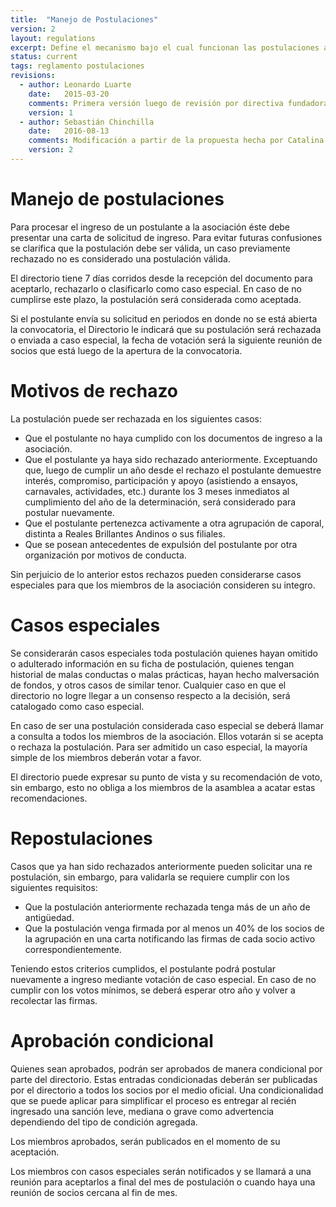 ```yaml
---
title:  "Manejo de Postulaciones"
version: 2
layout: regulations
excerpt: Define el mecanismo bajo el cual funcionan las postulaciones a la Asociación
status: current
tags: reglamento postulaciones
revisions:
  - author: Leonardo Luarte
    date:   2015-03-20
    comments: Primera versión luego de revisión por directiva fundadora.
    version: 1
  - author: Sebastián Chinchilla
    date:   2016-08-13
    comments: Modificación a partir de la propuesta hecha por Catalina Sanhueza
    version: 2
---
```




Manejo de postulaciones
========================

Para procesar el ingreso de un postulante a la asociación éste debe presentar una carta 
de solicitud de ingreso. Para evitar futuras confusiones se clarifica que la postulación debe 
ser válida, un caso previamente rechazado no es considerado una postulación válida.

El directorio tiene 7 días corridos desde la recepción del documento para aceptarlo, 
rechazarlo o clasificarlo como caso especial. En caso de no cumplirse este plazo, la 
postulación será considerada como aceptada.

Si el postulante envía su solicitud en periodos en donde no se está abierta la 
convocatoria, el Directorio le indicará que su postulación será rechazada o enviada a caso 
especial, la fecha de votación será la siguiente reunión de socios que está luego de la 
apertura de la convocatoria.

Motivos de rechazo
======================

La postulación puede ser rechazada en los siguientes casos:

* Que el postulante no haya cumplido con los documentos de ingreso a la asociación.
* Que el postulante ya haya sido rechazado anteriormente. Exceptuando que, luego 
de cumplir un año desde el rechazo el postulante demuestre interés, 
compromiso, participación y apoyo (asistiendo a ensayos, carnavales, 
actividades, etc.) durante los 3 meses inmediatos al cumplimiento del año 
de la determinación, será considerado  para postular nuevamente.  
* Que el postulante pertenezca activamente a otra agrupación de caporal, distinta a 
Reales Brillantes Andinos o sus filiales.
* Que se posean antecedentes de expulsión del postulante por otra organización por 
motivos de conducta.

Sin perjuicio de lo anterior estos rechazos pueden considerarse casos especiales para 
que los miembros de la asociación consideren su integro.

Casos especiales
======================

Se considerarán casos especiales toda postulación quienes hayan omitido o adulterado 
información en su ficha de postulación, quienes tengan historial de malas conductas o 
malas prácticas, hayan hecho malversación de fondos, y otros casos de similar tenor.
Cualquier caso en que el directorio no logre llegar a un consenso respecto a la decisión, 
será catalogado como caso especial. 

En caso de ser una postulación considerada caso especial se deberá llamar a consulta a 
todos los miembros de la asociación. Ellos votarán si se acepta o rechaza la postulación. 
Para ser admitido un caso especial, la mayoría simple de los miembros deberán votar a 
favor. 

El directorio puede expresar su punto de vista y su recomendación de voto, sin embargo, 
esto no obliga a los miembros de la asamblea a acatar estas recomendaciones.

Repostulaciones
======================

Casos que ya han sido rechazados anteriormente pueden solicitar una re postulación, sin 
embargo, para validarla se requiere cumplir con los siguientes requisitos:

- Que la postulación anteriormente rechazada tenga más de un año de antigüedad.
- Que la postulación venga firmada por al menos un 40% de los socios de la agrupación 
en una carta notificando las firmas de cada socio activo correspondientemente.

Teniendo estos criterios cumplidos, el postulante podrá postular nuevamente a ingreso 
mediante votación de caso especial. En caso de no cumplir con los votos mínimos, se 
deberá esperar otro año y volver a recolectar las firmas.

Aprobación condicional
========================

Quienes sean aprobados, podrán ser aprobados de manera condicional por parte del 
directorio. Estas entradas condicionadas deberán ser publicadas por el directorio a 
todos los socios por el medio oficial. Una condicionalidad que se puede aplicar para 
simplificar el proceso es entregar al recién ingresado una sanción leve, mediana o 
grave como advertencia dependiendo del tipo de condición agregada.

Los miembros aprobados, serán publicados en el momento de su aceptación.

Los miembros con casos especiales serán notificados y se llamará a una reunión para 
aceptarlos a final del mes de postulación o cuando haya una reunión de socios 
cercana al fin de mes.
